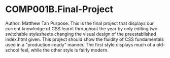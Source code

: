 # COMP001B.Final-Project
Author: Matthew Tan
Purpose: This is the final project that displays our current knowledge of CSS learnt throughout the year by only editing two switchable stylesheets changing the visual design of the preestablished index.html given. This project should show the fluidity of CSS fundamentals used in a "production-ready" manner. The first style displays much of a old-school feel, while the other style is fairly modern.